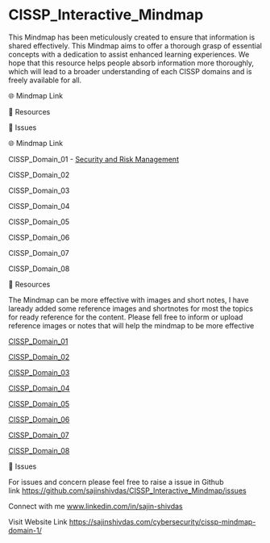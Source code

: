 # CISSP_Interactive_Mindmap
This Mindmap has been meticulously created to ensure that information is shared effectively. This Mindmap aims to offer a thorough grasp of essential concepts with a dedication to assist enhanced learning experiences. We hope that this resource helps people absorb information more thoroughly, which will lead to a broader understanding of each CISSP domains and is freely available for all.

🌐 Mindmap Link

📖 Resources

👤 Issues












🌐 Mindmap Link

CISSP_Domain_01 - [Security and Risk Management](https://sajinshivdas.com/cybersecurity/cissp-mindmap-domain-1/)

CISSP_Domain_02

CISSP_Domain_03

CISSP_Domain_04

CISSP_Domain_05

CISSP_Domain_06

CISSP_Domain_07

CISSP_Domain_08


📖 Resources

The Mindmap can be more effective with images and short notes, I have laready added some reference images and shortnotes for most the topics for ready reference for the content. Please fell free to inform or upload reference images or notes that will help the mindmap to be more effective

[CISSP_Domain_01](https://github.com/sajinshivdas/CISSP_Interactive_Mindmap/tree/main/CISSP_Domain_01)

[CISSP_Domain_02](https://github.com/sajinshivdas/CISSP_Interactive_Mindmap/tree/main/CISSP_Domain_02)

[CISSP_Domain_03](https://github.com/sajinshivdas/CISSP_Interactive_Mindmap/tree/main/CISSP_Domain_03)

[CISSP_Domain_04](https://github.com/sajinshivdas/CISSP_Interactive_Mindmap/tree/main/CISSP_Domain_04)

[CISSP_Domain_05](https://github.com/sajinshivdas/CISSP_Interactive_Mindmap/tree/main/CISSP_Domain_05)

[CISSP_Domain_06](https://github.com/sajinshivdas/CISSP_Interactive_Mindmap/tree/main/CISSP_Domain_06)

[CISSP_Domain_07](https://github.com/sajinshivdas/CISSP_Interactive_Mindmap/tree/main/CISSP_Domain_07)

[CISSP_Domain_08](https://github.com/sajinshivdas/CISSP_Interactive_Mindmap/tree/main/CISSP_Domain_08)





👤 Issues

For issues and concern please feel free to raise a issue in Github link https://github.com/sajinshivdas/CISSP_Interactive_Mindmap/issues

Connect with me www.linkedin.com/in/sajin-shivdas

Visit Website Link https://sajinshivdas.com/cybersecurity/cissp-mindmap-domain-1/

